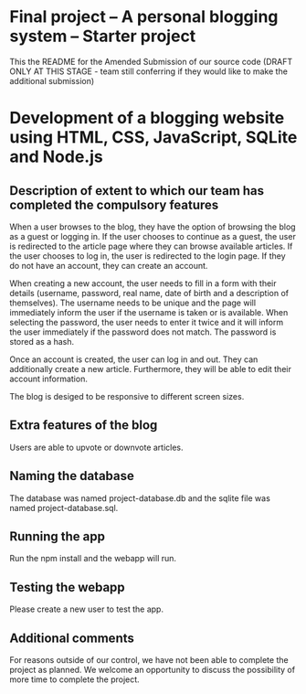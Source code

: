 Final project &ndash; A personal blogging system &ndash; Starter project
==========

This the README for the Amended Submission of our source code (DRAFT ONLY AT THIS STAGE - team still conferring if they would like to make the additional submission)

# Development of a blogging website using HTML, CSS, JavaScript, SQLite and Node.js 

## Description of extent to which our team has completed the compulsory features
When a user browses to the blog, they have the option of browsing the blog as a guest or logging in. If the user chooses to continue as a guest, the user is redirected to the article page where they can browse available articles. If the user chooses to log in, the user is redirected to the login page. If they do not have an account, they can create an account. 

When creating a new account, the user needs to fill in a form with their details (username, password, real name, date of birth and a description of themselves). The username needs to be unique and the page will immediately inform the user if the username is taken or is available. When selecting the password, the user needs to enter it twice and it will inform the user immediately if the password does not match. The password is stored as a hash.

Once an account is created, the user can log in and out. They can additionally create a new article. Furthermore, they will be able to edit their account information.

The blog is desiged to be responsive to different screen sizes. 

## Extra features of the blog
Users are able to upvote or downvote articles. 

## Naming the database 
The database was named project-database.db and the sqlite file was named project-database.sql.

## Running the app
Run the npm install and the webapp will run.

## Testing the webapp
Please create a new user to test the app.

## Additional comments 
For reasons outside of our control, we have not been able to complete the project as planned. We welcome an opportunity to discuss the possibility of more time to complete the project.